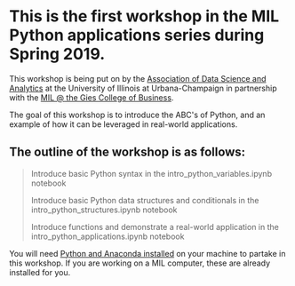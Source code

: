 # This is the first workshop in the MIL Python applications series during Spring 2019.

This workshop is being put on by the [Association of Data Science and Analytics](https://www.facebook.com/adsauiuc/) at the University of Illinois at Urbana-Champaign in partnership with the [MIL @ the Gies College of Business](https://giesgroups.illinois.edu/marketlab/home/).

The goal of this workshop is to introduce the ABC's of Python, and an example of how it can be leveraged in real-world applications.

## The outline of the workshop is as follows:

> Introduce basic Python syntax in the intro_python_variables.ipynb notebook
>
> Introduce basic Python data structures and conditionals in the intro_python_structures.ipynb notebook
>
> Introduce functions and demonstrate a real-world application in the intro_python_applications.ipynb notebook

You will need [Python and Anaconda installed](https://medium.com/@jlroo/python-for-business-tutorial-8801c868db10) on your machine to partake in this workshop. If you are working on a MIL computer, these are already installed for you.
